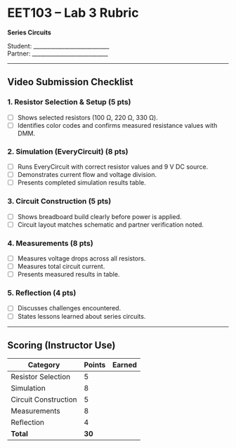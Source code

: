 ﻿# EET103 – Lab 3 Rubric  
**Series Circuits**  

Student: ___________________________  
Partner: ___________________________  

---

## Video Submission Checklist

### 1. Resistor Selection & Setup (5 pts)
- [ ] Shows selected resistors (100 Ω, 220 Ω, 330 Ω).  
- [ ] Identifies color codes and confirms measured resistance values with DMM.  

### 2. Simulation (EveryCircuit) (8 pts)
- [ ] Runs EveryCircuit with correct resistor values and 9 V DC source.  
- [ ] Demonstrates current flow and voltage division.  
- [ ] Presents completed simulation results table.  

### 3. Circuit Construction (5 pts)
- [ ] Shows breadboard build clearly before power is applied.  
- [ ] Circuit layout matches schematic and partner verification noted.  

### 4. Measurements (8 pts)
- [ ] Measures voltage drops across all resistors.  
- [ ] Measures total circuit current.  
- [ ] Presents measured results in table.  

### 5. Reflection (4 pts)
- [ ] Discusses challenges encountered.  
- [ ] States lessons learned about series circuits.  

---

## Scoring (Instructor Use)

| Category             | Points | Earned |
|----------------------|--------|--------|
| Resistor Selection   | 5      |        |
| Simulation           | 8      |        |
| Circuit Construction | 5      |        |
| Measurements         | 8      |        |
| Reflection           | 4      |        |
| **Total**            | **30** |        |
